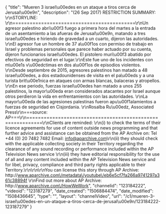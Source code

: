 {
    "title": "Mueren 3 israel\u00edes en un ataque a tiros cerca de Jerusal\u00e9n",
    "description": "(26 Sep 2017) RESTRICTION SUMMARY: \r\nSTORYLINE: \r\n===========================================\r\nUn agresor palestino abri\u00f3 fuego a primera hora del martes a la entrada de un asentamiento a las afueras de Jerusal\u00e9n, matando a tres israel\u00edes e hiriendo de gravedad a un cuarto, dijeron las autoridades. \r\nEl agresor fue un hombre de 37 a\u00f1os con permiso de trabajo en Israel y problemas personales que parece haber actuado por su cuenta, dijeron funcionarios israel\u00edes. El pistolero muri\u00f3 abatido por efectivos de seguridad en el lugar.\r\nEste fue uno de los incidentes con m\u00e1s v\u00edctimas en dos a\u00f1os de episodios violentos. \r\nDesde septiembre de 2015, agresores palestinos han matado a 48 israel\u00edes, a dos estadounidenses de visita en el pa\u00eds y a una turista brit\u00e1nica en ataques con armas blancas, balaceras y atropellos. \r\nEn ese periodo, fuerzas israel\u00edes han matado a unos 255 palestinos, la mayor\u00eda eran considerados atacantes por Israel aunque otros perdieron la vida en enfrentamientos con las autoridades. \r\nLa mayor\u00eda de las agresiones palestinas fueron apu\u00f1alamientos a fuerzas de seguridad en Cisjordania. \r\nRosalba Ru\u00edz, Associated Press\r\n===source: AP===\r\n===========================================================\r\nClients are reminded: \r\n(i) to check the terms of their licence agreements for use of content outside news programming and that further advice and assistance can be obtained from the AP Archive on: Tel +44 (0) 20 7482 7482 Email: info@aparchive.com\r\n(ii) they should check with the applicable collecting society in their Territory regarding the clearance of any sound recording or performance included within the AP Television News service \r\n(iii) they have editorial responsibility for the use of all and any content included within the AP Television News service and for libel, privacy, compliance and third party rights applicable to their Territory.\r\n\r\n\r\nYou can license this story through AP Archive: http:\/\/www.aparchive.com\/metadata\/youtube\/eb6e5cf7fa266a9741297a361c38894f \r\nFind out more about AP Archive: http:\/\/www.aparchive.com\/HowWeWork",
    "channelid": "123184222",
    "videoid": "123187279",
    "date_created": "1506884474",
    "date_modified": "1508436645",
    "type": "",
    "layout": "channelVideo",
    "url": "\/c1\/mueren-3-israel\u00edes-en-un-ataque-a-tiros-cerca-de-jerusal\u00e9n\/123184222-123187279"
}